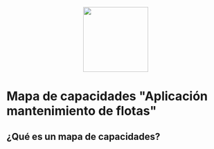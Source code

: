 <p align='center'>
  <img src='https://github.com/user-attachments/assets/899a06d7-01dd-4f33-b0cf-48b36b632b6f' height="150">
</p>

# Mapa de capacidades "Aplicación mantenimiento de flotas"
<h2>¿Qué es un mapa de capacidades?</h2>
